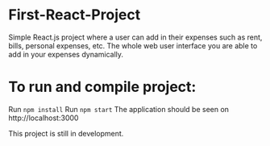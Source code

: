 # First-React-Project
Simple React.js project where a user can add in their expenses such as rent, bills, personal expenses, etc. The whole web user interface you are able to add in your expenses dynamically. 

# To run and compile project:
Run `npm install`
Run `npm start`
The application should be seen on http://localhost:3000

This project is still in development.
